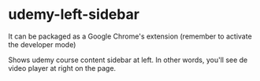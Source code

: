 # udemy-left-sidebar

It can be packaged as a Google Chrome's extension (remember to activate the developer mode)

Shows udemy course content sidebar at left. In other words, you'll see de video player at right on the page.
